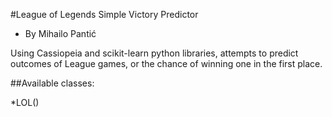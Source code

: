 #League of Legends Simple Victory Predictor

* By Mihailo Pantić


Using Cassiopeia and scikit-learn python libraries, attempts to predict outcomes of League games, or the chance of winning one in the first place.

##Available classes:

*LOL()
